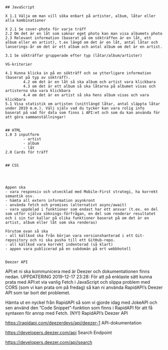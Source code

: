     ## JavaScript
    
    X 1.1 Välja om man vill söka enbart på artister, album, låtar eller alla kombinationer 

    X 2.1 Se cover-photo för varje träff 
    2.2 Om det är en låt som saknar eget photo kan man visa albumets photo
    2.3 Relevant information (baserat på om sökträffen är en låt, ett album eller en artist), t.ex längd om det är en låt, antal låtar och lanserings-år om det är ett album och antal album om det är en artist.

    3.1 Se sökträffar grupperade efter typ (låtar/album/artister)

    VG-kriterier

    4.1 Kunna klicka in på en sökträff och se ytterligare information (baserat på typ av sökträff).
            4.2 om det är en låt så ska album och artist vara klickbara
            4.3 om det är ett album så ska låtarna på albumet visas och artisterna ska vara klickbara
            4.4 om det är en artist så ska hens album visas och vara klickbara
    5.1 Visa statistik om artisten (snittlängd låtar, antal släppta låtar under 2019 m.m.). Välj själv vad du tycker kan vara rolig info         baserat på vad för data som finns i API:et och som du kan använda för att göra sammanställningar!


    ## HTML
    1.0 3 inputform
            - artist
            - album
            - låt
    2.0 Cards för träff


    ## CSS




    Appen ska
    - vara responsiv och utvecklad med Mobile-First strategi, ha korrekt semantik osv.
    - hämta all extern information asynkront
    - använda fetch och promises (alternativt async/await)
    - vara uppdelad i funktioner som endast har ett ansvar (t.ex. en del som utför själva söknings-förfrågan, en del som renderar resultatet och i sin tur kallar på olika funktioner baserat på om det är en artist, album eller låt som ska renderas)

    Förutom ovan så ska
    - all källkod ska från början vara versionshanterad i ett Git-repository och ni ska pusha till ett GitHub-repo.
    - all källkod vara korrekt indenterad (så klart)
    - appen vara publicerad på en subdomän på ert webbhotell


    Deezer API

API:et ni ska kommunicera med är Deezer och dokumentationen finns nedan. UPPDATERING 2019-12-17 23:28: För att på enklaste sätt kunna prata med API:et via vanlig Fetch i JavaScript och slippa problem med CORS (som vi kan prata om på fredag) så kan ni använda RapidAPI’s Deezer API som tar bort det problemet.

Hämta ut en nyckel från RapidAPI så som vi gjorde idag med JokeAPI och sen använd den ”Code Snippet”-funktion som finns i RapidAPI för att få syntaxen för anrop med Fetch.
(NY!) RapidAPI’s Deezer API

https://rapidapi.com/deezerdevs/api/deezer-1
API-dokumentation

https://developers.deezer.com/api
Search Endpoint

https://developers.deezer.com/api/search

